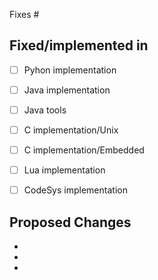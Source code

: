 Fixes #

## Fixed/implemented in

- [ ] Pyhon implementation
- [ ] Java implementation
- [ ] Java tools
- [ ] C implementation/Unix
- [ ] C implementation/Embedded
- [ ] Lua implementation
- [ ] CodeSys implementation


## Proposed Changes

  -
  -
  -

